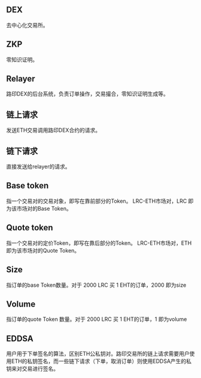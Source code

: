 ## DEX
去中心化交易所。

## ZKP
零知识证明。

## Relayer
路印DEX的后台系统，负责订单操作，交易撮合，零知识证明生成等。

## 链上请求
发送ETH交易调用路印DEX合约的请求。

## 链下请求
直接发送给relayer的请求。

## Base token
指一个交易对的交易对象，即写在靠前部分的Token。 LRC-ETH市场对，LRC 即为该市场对的Base Token。

## Quote token
指一个交易对的定价Token，即写在靠后部分的Token。 LRC-ETH市场对，ETH 即为该市场对的Quote Token。

## Size
指订单的base Token数量。对于 2000 LRC 买 1 EHT的订单，2000 即为size

## Volume
指订单的quote Token 数量。对于 2000 LRC 买 1 EHT的订单，1 即为volume

## EDDSA
用户用于下单签名的算法，区别ETH公私钥对。路印交易所的链上请求需要用户使用ETH的私钥签名，而一些链下请求（下单，取消订单）则使用EDDSA产生的私钥来对交易进行签名。

